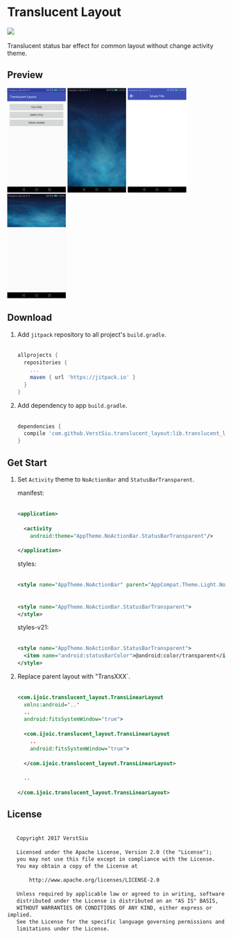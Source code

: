 
# Translucent Layout

[![](https://jitpack.io/v/VerstSiu/translucent_layout.svg)](https://jitpack.io/#VerstSiu/translucent_layout)

Translucent status bar effect for common layout without change activity theme.

## Preview

<img alt="main" src="screen_shots/main.png" width="135"/>
<img alt="main" src="screen_shots/full_page.jpg" width="135"/>
<img alt="main" src="screen_shots/simple_title.png" width="135"/>
<img alt="main" src="screen_shots/scroll_header.jpg" width="135"/>

## Download

1. Add `jitpack` repository to all project's `build.gradle`.
    
    ```gradle

    allprojects {
      repositories {
        ...
        maven { url 'https://jitpack.io' }
      }
    }

    ```

2. Add dependency to app `build.gradle`.
    
    ```gradle

    dependencies {
      compile 'com.github.VerstSiu.translucent_layout:lib.translucent_layout:1.0'
    }

    ```

## Get Start

1. Set `Activity` theme to `NoActionBar` and `StatusBarTransparent`.

    manifest:
    
    ```xml

    <application>

      <activity
        android:theme="AppTheme.NoActionBar.StatusBarTransparent"/>

    </application>

    ```

    styles:
    
    ```xml

    <style name="AppTheme.NoActionBar" parent="AppCompat.Theme.Light.NoActionBar"/>


    <style name="AppTheme.NoActionBar.StatusBarTransparent">
    </style>

    ```

    styles-v21:
    
    ```xml

    <style name="AppTheme.NoActionBar.StatusBarTransparent">
      <item name="android:statusBarColor">@android:color/transparent</item>
    </style>

    ```

2. Replace parent layout with "TransXXX`.
    
    ```xml

    <com.ijoic.translucent_layout.TransLinearLayout
      xmlns:android=".."
      ..
      android:fitsSystemWindow="true">
    
      <com.ijoic.translucent_layout.TransLinearLayout
        ..
        android:fitsSystemWindow="true">
    
      </com.ijoic.translucent_layout.TransLinearLayout>

      ..

    </com.ijoic.translucent_layout.TransLinearLayout>

    ```

## License

```

   Copyright 2017 VerstSiu

   Licensed under the Apache License, Version 2.0 (the "License");
   you may not use this file except in compliance with the License.
   You may obtain a copy of the License at

       http://www.apache.org/licenses/LICENSE-2.0

   Unless required by applicable law or agreed to in writing, software
   distributed under the License is distributed on an "AS IS" BASIS,
   WITHOUT WARRANTIES OR CONDITIONS OF ANY KIND, either express or implied.
   See the License for the specific language governing permissions and
   limitations under the License.

```